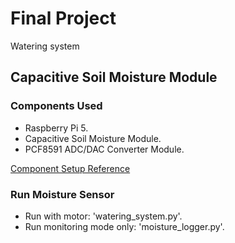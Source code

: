 # Final Project
Watering system


## Capacitive Soil Moisture Module

### Components Used

- Raspberry Pi 5.
- Capacitive Soil Moisture Module.
- PCF8591 ADC/DAC Converter Module.

[Component Setup Reference](https://docs.sunfounder.com/projects/umsk/en/latest/05_raspberry_pi/pi_lesson02_soil_moisture.html)

### Run Moisture Sensor

- Run with motor: 'watering_system.py'.
- Run monitoring mode only: 'moisture_logger.py'.


